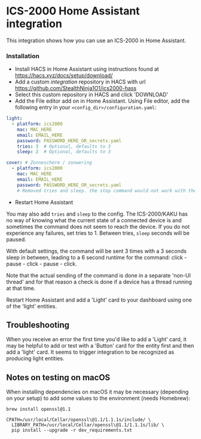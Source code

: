 # ICS-2000 Home Assistant integration

This integration shows how you can use an ICS-2000 in Home Assistant.

### Installation
* Install HACS in Home Assistant using instructions found at https://hacs.xyz/docs/setup/download/
* Add a custom _integration_ repository in HACS with url https://github.com/StealthNinja1O1/ics2000-hass
* Select this custom repository in HACS and click 'DOWNLOAD'
* Add the File editor add on in Home Assistant. Using File editor, add the following entry in your `<config_dir>/configuration.yaml`:

```yaml
light:                                      
  - platform: ics2000
    mac: MAC_HERE
    email: EMAIL_HERE
    password: PASSWORD_HERE_OR_secrets.yaml
    tries: 3  # Optional, defaults to 3
    sleep: 2  # Optional, defaults to 3

cover: # Zonnescherm / zonwering                                      
  - platform: ics2000
    mac: MAC_HERE
    email: EMAIL_HERE
    password: PASSWORD_HERE_OR_secrets.yaml
    # Removed tries and sleep. the stop command would not work with them
```
* Restart Home Assistant

You may also add `tries` and `sleep` to the config. The ICS-2000/KAKU has no way of knowing what the
current state of a connected device is and sometimes the command does not seem to reach the device.
If you do not experience any failures, set tries to 1. Between tries, `sleep` seconds will be paused.

With default settings, the command will be sent 3 times with a 3 seconds sleep in between, 
leading to a 6 second runtime for the command: click - pause - click - pause - click.
 
Note that the actual sending of the command is done in a separate 'non-UI thread' and for that reason
a check is done if a device has a thread running at that time. 

Restart Home Assistant and add a 'Light' card to your dashboard using one of the 'light' entities.

## Troubleshooting
When you receive an error the first time you'd like to add a 'Light' card, it may be helpful to
add or test with a 'Button' card for the entity first and then add a 'light' card. It
seems to trigger integration to be recognized as producing light entities.

## Notes on testing on macOS
When installing dependencies on macOS it may be necessary (depending on your setup)
to add some values to the environment (needs Homebrew):
```
brew install openssl@1.1
  
CPATH=/usr/local/Cellar/openssl\@1.1/1.1.1s/include/ \
  LIBRARY_PATH=/usr/local/Cellar/openssl\@1.1/1.1.1s/lib/ \
  pip install --upgrade -r dev_requirements.txt 
```